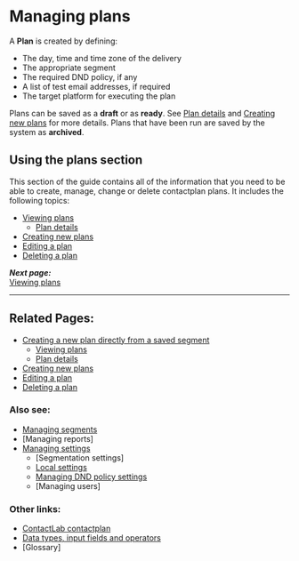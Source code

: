 # Managing plans

A **Plan** is created by defining: 

- The day, time and time zone of the delivery  
- The appropriate segment  
- The required DND policy, if any  
- A list of test email addresses, if required  
- The target platform for executing the plan  

Plans can be saved as a **draft** or as **ready**. See [Plan details](PlanDetails.md) and [Creating new plans](CreatingNewPlans.md) for more details. Plans that have been run are saved by the system as **archived**.  

## Using the plans section

This section of the guide contains all of the information that you need to be able to create, manage, change or delete contactplan plans. It includes the following topics:

- [Viewing plans](ViewingPlans.md)  
  - [Plan details](PlanDetails.md)  
- [Creating new plans](CreatingNewPlans.md)  
- [Editing a plan](EditingPlan.md) 
- [Deleting a plan](DeletingPlans.md)  

***Next page:***  
[Viewing plans](ViewingPlans.md)  

----------

## Related Pages:  

- [Creating a new plan directly from a saved segment](CreatingPlanFromSegment.md)  
  - [Viewing plans](ViewingPlans.md)  
  - [Plan details](PlanDetails.md)  
- [Creating new plans](CreatingNewPlans.md)  
- [Editing a plan](EditingPlan.md)  
- [Deleting a plan](DeletingPlans.md)  

### Also see:  

- [Managing segments](ManagingSegments.md)  
- [Managing reports]  
- [Managing settings](ManagingSettings.md)  
  - [Segmentation settings]  
  - [Local settings](LocalSettings.md)  
  - [Managing DND policy settings](ManagingDND.md)  
  - [Managing users]  

### Other links:  

- [ContactLab contactplan](Home.md)  
- [Data types, input fields and operators](InputBoxOperators.md)  
- [Glossary]  
